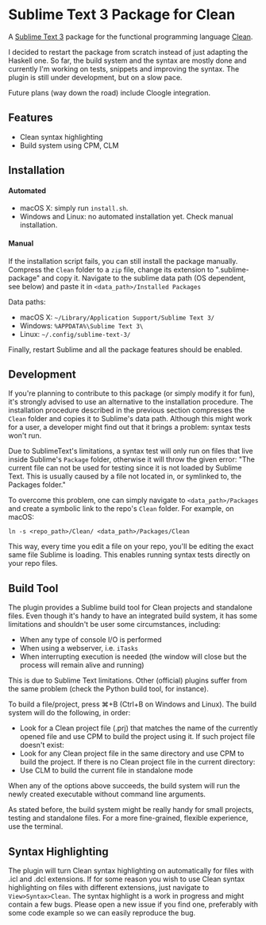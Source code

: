# Sublime Text 3 Package for Clean
A [Sublime Text 3](https://www.sublimetext.com) package for the functional programming language [Clean](http://clean.cs.ru.nl/Clean).

I decided to restart the package from scratch instead of just adapting the Haskell one. So far, the build system and the syntax are mostly done and currently I'm working on tests, snippets and improving the syntax. The plugin is still under development, but on a slow pace.

Future plans (way down the road) include Cloogle integration.


Features
-------------
* Clean syntax highlighting
* Build system using CPM, CLM 

Installation
-------------
#### Automated
* macOS X: simply run `install.sh`.
* Windows and Linux: no automated installation yet. Check manual installation.

#### Manual
If the installation script fails, you can still install the package manually. Compress the `Clean` folder to a `zip` file, change its extension to ".sublime-package" and copy it. Navigate to the sublime data path (OS dependent, see below) and paste it in `<data_path>/Installed Packages`

Data paths:
* macOS X: `~/Library/Application Support/Sublime Text 3/`
* Windows: `%APPDATA%\Sublime Text 3\`
* Linux: `~/.config/sublime-text-3/`

Finally, restart Sublime and all the package features should be enabled.

Development
-------------
If you're planning to contribute to this package (or simply modify it for fun), it's strongly advised to use an alternative to the installation procedure. The installation procedure described in the previous section compresses the `Clean` folder and copies it to Sublime's data path. Although this might work for a user, a developer might find out that it brings a problem: syntax tests won't run. 

Due to SublimeText's limitations, a syntax test will only run on files that live inside Sublime's `Package` folder, otherwise it will throw the given error: "The current file can not be used for testing since it is not loaded by Sublime Text. This is usually caused by a file not located in, or symlinked to, the Packages folder."

To overcome this problem, one can simply navigate to `<data_path>/Packages` and create a symbolic link to the repo's `Clean` folder. For example, on macOS:

```shell session
ln -s <repo_path>/Clean/ <data_path>/Packages/Clean
```

This way, every time you edit a file on your repo, you'll be editing the exact same file Sublime is loading. This enables running syntax tests directly on your repo files.

Build Tool
-------------
The plugin provides a Sublime build tool for Clean projects and standalone files. Even though it's handy to have an integrated build system, it has some limitations and shouldn't be user some circumstances, including:
* When any type of console I/O is performed
* When using a webserver, i.e. `iTasks`
* When interrupting execution is needed (the window will close but the process will remain alive and running)

This is due to Sublime Text limitations. Other (official) plugins suffer from the same problem (check the Python build tool, for instance).

To build a file/project, press ⌘+B (Ctrl+B on Windows and Linux). The build system will do the following, in order:
* Look for a Clean project file (.prj) that matches the name of the currently opened file and use CPM to build the project using it. If such project file doesn't exist:
* Look for any Clean project file in the same directory and use CPM to build the project. If there is no Clean project file in the current directory:
* Use CLM to build the current file in standalone mode

When any of the options above succeeds, the build system will run the newly created executable without command line arguments. 

As stated before, the build system might be really handy for small projects, testing and standalone files. For a more fine-grained, flexible experience, use the terminal.

Syntax Highlighting
-------------
The plugin will turn Clean syntax highlighting on automatically for files with .icl and .dcl extensions. If for some reason you wish to use Clean syntax highlighting on files with different extensions, just navigate to `View>Syntax>Clean`. The syntax highlight is a work in progress and might contain a few bugs. Please open a new issue if you find one, preferably with some code example so we can easily reproduce the bug.

